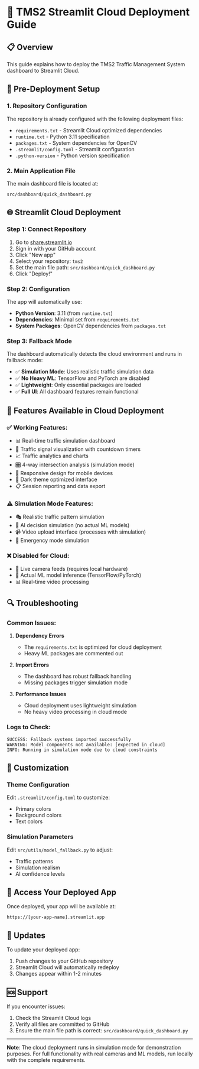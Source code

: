 # 🚀 TMS2 Streamlit Cloud Deployment Guide

## 📋 Overview

This guide explains how to deploy the TMS2 Traffic Management System dashboard to Streamlit Cloud.

## 🔧 Pre-Deployment Setup

### 1. Repository Configuration

The repository is already configured with the following deployment files:

- `requirements.txt` - Streamlit Cloud optimized dependencies
- `runtime.txt` - Python 3.11 specification
- `packages.txt` - System dependencies for OpenCV
- `.streamlit/config.toml` - Streamlit configuration
- `.python-version` - Python version specification

### 2. Main Application File

The main dashboard file is located at:
```
src/dashboard/quick_dashboard.py
```

## 🌐 Streamlit Cloud Deployment

### Step 1: Connect Repository

1. Go to [share.streamlit.io](https://share.streamlit.io)
2. Sign in with your GitHub account
3. Click "New app"
4. Select your repository: `tms2`
5. Set the main file path: `src/dashboard/quick_dashboard.py`
6. Click "Deploy!"

### Step 2: Configuration

The app will automatically use:
- **Python Version**: 3.11 (from `runtime.txt`)
- **Dependencies**: Minimal set from `requirements.txt`
- **System Packages**: OpenCV dependencies from `packages.txt`

### Step 3: Fallback Mode

The dashboard automatically detects the cloud environment and runs in fallback mode:

- ✅ **Simulation Mode**: Uses realistic traffic simulation data
- ✅ **No Heavy ML**: TensorFlow and PyTorch are disabled
- ✅ **Lightweight**: Only essential packages are loaded
- ✅ **Full UI**: All dashboard features remain functional

## 🎯 Features Available in Cloud Deployment

### ✅ Working Features:
- 📊 Real-time traffic simulation dashboard
- 🚦 Traffic signal visualization with countdown timers
- 📈 Traffic analytics and charts
- 🎛️ 4-way intersection analysis (simulation mode)
- 📱 Responsive design for mobile devices
- 🌙 Dark theme optimized interface
- 📋 Session reporting and data export

### ⚠️ Simulation Mode Features:
- 🎭 Realistic traffic pattern simulation
- 🤖 AI decision simulation (no actual ML models)
- 📹 Video upload interface (processes with simulation)
- 🚨 Emergency mode simulation

### ❌ Disabled for Cloud:
- 🎥 Live camera feeds (requires local hardware)
- 🧠 Actual ML model inference (TensorFlow/PyTorch)
- 📊 Real-time video processing

## 🔍 Troubleshooting

### Common Issues:

1. **Dependency Errors**
   - The `requirements.txt` is optimized for cloud deployment
   - Heavy ML packages are commented out

2. **Import Errors**
   - The dashboard has robust fallback handling
   - Missing packages trigger simulation mode

3. **Performance Issues**
   - Cloud deployment uses lightweight simulation
   - No heavy video processing in cloud mode

### Logs to Check:
```
SUCCESS: Fallback systems imported successfully
WARNING: Model components not available: [expected in cloud]
INFO: Running in simulation mode due to cloud constraints
```

## 🎨 Customization

### Theme Configuration
Edit `.streamlit/config.toml` to customize:
- Primary colors
- Background colors
- Text colors

### Simulation Parameters
Edit `src/utils/model_fallback.py` to adjust:
- Traffic patterns
- Simulation realism
- AI confidence levels

## 📱 Access Your Deployed App

Once deployed, your app will be available at:
```
https://[your-app-name].streamlit.app
```

## 🔄 Updates

To update your deployed app:
1. Push changes to your GitHub repository
2. Streamlit Cloud will automatically redeploy
3. Changes appear within 1-2 minutes

## 🆘 Support

If you encounter issues:
1. Check the Streamlit Cloud logs
2. Verify all files are committed to GitHub
3. Ensure the main file path is correct: `src/dashboard/quick_dashboard.py`

---

**Note**: The cloud deployment runs in simulation mode for demonstration purposes. For full functionality with real cameras and ML models, run locally with the complete requirements.
